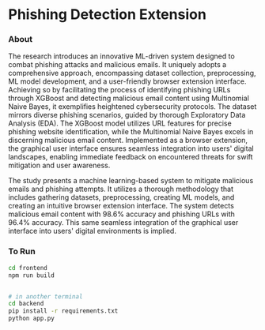 # Phishing Detection Extension

### About
The research introduces an innovative ML-driven system designed to combat phishing attacks and malicious emails. It uniquely adopts a comprehensive approach, encompassing dataset collection, preprocessing, ML model development, and a user-friendly browser extension interface. Achieving so by facilitating the process of identifying phishing URLs through XGBoost and detecting malicious email content using Multinomial Naive Bayes, it exemplifies heightened cybersecurity protocols. The dataset mirrors diverse phishing scenarios, guided by thorough Exploratory Data Analysis (EDA). The XGBoost model utilizes URL features for precise phishing website identification, while the Multinomial Naive Bayes excels in discerning malicious email content. Implemented as a browser extension, the graphical user interface ensures seamless integration into users' digital landscapes, enabling immediate feedback on encountered threats for swift mitigation and user awareness.

The study presents a machine learning-based system to mitigate malicious emails and phishing attempts. It utilizes a thorough methodology that includes gathering datasets, preprocessing, creating ML models, and creating an intuitive browser extension interface. The system detects malicious email content with 98.6% accuracy and phishing URLs with 96.4% accuracy. This same seamless integration of the graphical user interface into users' digital environments is implied.


### To Run
```bash
cd frontend
npm run build


# in another terminal
cd backend
pip install -r requirements.txt
python app.py

```




